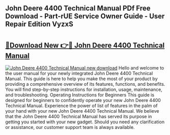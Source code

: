 ## John Deere 4400 Technical Manual PDf Free Download - Part-rUE Service Owner Guide - User Repair Edition VyzxS

# <h2><a href="http://bc91783.oget.top/?id=John+Deere+4400+Technical+Manual">🔗Download New 👉🔴 John Deere 4400 Technical Manual</a></h2>

[![John Deere 4400 Technical Manual new download](https://i.imgur.com/5g1atiW.png)](http://bc91783.oget.top/?id=John+Deere+4400+Technical+Manual)
Hello and welcome to the user manual for your newly integrated John Deere 4400 Technical Manual. This guide is here to help you make the most of your product by providing a comprehensive overview of its features, functions, and benefits. You will find step-by-step instructions for installation, usage, maintenance, and troubleshooting. Operating Instructions for Beginners This guide is designed for beginners to confidently operate your new John Deere 4400 Technical Manual. Experience the power of list of features in the palm of your hand with your new John Deere 4400 Technical Manual. We believe that the John Deere 4400 Technical Manual has served its purpose in getting you started with your new gadget. Should you need any clarification or assistance, our customer support team is always available.
